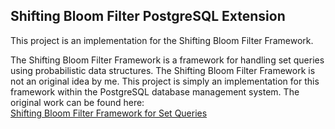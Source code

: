Shifting Bloom Filter PostgreSQL Extension
------------------------------------------
This project is an implementation for the Shifting Bloom Filter Framework.

The Shifting Bloom Filter Framework is a framework for handling set 
queries using probabilistic data structures. The Shifting Bloom Filter Framework
is not an original idea by me. This project is simply an implementation for this
framework within the PostgreSQL database management system. The original work can
be found here:<br>
[Shifting Bloom Filter Framework for Set Queries](http://www.vldb.org/pvldb/vol9/p408-yang.pdf)